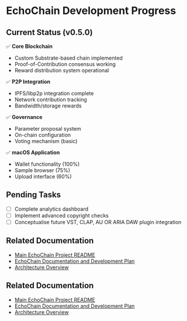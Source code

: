 # EchoChain Development Progress

## Current Status (v0.5.0)
✅ **Core Blockchain**
- Custom Substrate-based chain implemented
- Proof-of-Contribution consensus working
- Reward distribution system operational

✅ **P2P Integration**
- IPFS/libp2p integration complete
- Network contribution tracking
- Bandwidth/storage rewards

✅ **Governance**
- Parameter proposal system
- On-chain configuration
- Voting mechanism (basic)

✅ **macOS Application**
- Wallet functionality (100%)
- Sample browser (75%)
- Upload interface (60%)

## Pending Tasks
- [ ] Complete analytics dashboard
- [ ] Implement advanced copyright checks
- [ ] Conceptualise future VST, CLAP, AU OR ARIA DAW plugin integration

## Related Documentation

*   [Main EchoChain Project README](../README.md)
*   [EchoChain Documentation and Development Plan](./EchoChain_Documentation_and_Development_Plan.md)
*   [Architecture Overview](./architecture.md)

## Related Documentation

*   [Main EchoChain Project README](../README.md)
*   [EchoChain Documentation and Development Plan](./EchoChain_Documentation_and_Development_Plan.md)
*   [Architecture Overview](./architecture.md)

